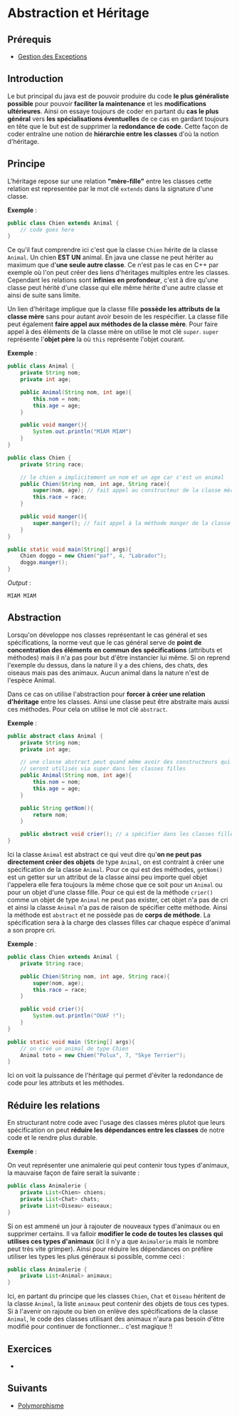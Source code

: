 # Abstraction et Héritage

## Prérequis

+ [Gestion des Exceptions]()

## Introduction

Le but principal du java est de pouvoir produire du code **le plus généraliste possible** pour pouvoir **faciliter la maintenance** et les **modifications ultérieures**. Ainsi on essaye toujours de coder en partant du **cas le plus général** vers **les spécialisations éventuelles** de ce cas en gardant toujours en tête que le but est de supprimer la **redondance de code**. Cette façon de coder entraîne une notion de **hiérarchie entre les classes** d'où la notion d'héritage.

## Principe

L'héritage repose sur une relation **"mère-fille"** entre les classes cette relation est representée par le mot clé `extends` dans la signature d'une classe.

**Exemple** :

```java
public class Chien extends Animal {
    // code goes here
}
```

Ce qu'il faut comprendre ici c'est que la classe `Chien` hérite de la classe `Animal`. Un chien **EST UN** animal. En java une classe ne peut hériter au maximum que d'**une seule autre classe**. Ce n'est pas le cas en C++ par exemple où l'on peut créer des liens d'héritages multiples entre les classes. Cependant les relations sont **infinies en profondeur**, c'est à dire qu'une classe peut hérité d'une classe qui elle même hérite d'une autre classe et ainsi de suite sans limite.

Un lien d'héritage implique que la classe fille **possède les attributs de la classe mère** sans pour autant avoir besoin de les respécifier. La classe fille peut également **faire appel aux méthodes de la classe mère**. Pour faire appel à des éléments de la classe mère on utilise le mot clé `super`. `super` représente l'**objet père** la où `this` représente l'objet courant.

**Exemple** :

```java
public class Animal {
    private String nom;
    private int age;

    public Animal(String nom, int age){
        this.nom = nom;
        this.age = age;
    }

    public void manger(){
        System.out.println("MIAM MIAM")
    }
}
```

```java
public class Chien {
    private String race;

    // le chien a implicitement un nom et un age car c'est un animal
    public Chien(String nom, int age, String race){
        super(nom, age); // fait appel au constructeur de la classe mère
        this.race = race;
    }

    public void manger(){
        super.manger(); // fait appel à la méthode manger de la classe mère
    }
}
```

```java
public static void main(String[] args){
    Chien doggo = new Chien("paf", 4, "Labrador");
    doggo.manger();
}
```

*Output* :

`MIAM MIAM`

## Abstraction

Lorsqu'on développe nos classes représentant le cas général et ses spécifications, la norme veut que le cas général serve de **point de concentration des éléments en commun des spécifications** (attributs et méthodes) mais il n'a pas pour but d'être instancier lui même. Si on reprend l'exemple du dessus, dans la nature il y a des chiens, des chats, des oiseaus mais pas des animaux. Aucun animal dans la nature n'est de l'espèce Animal.

Dans ce cas on utilise l'abstraction pour **forcer à créer une relation d'héritage** entre les classes. Ainsi une classe peut être abstraite mais aussi ces méthodes. Pour cela on utilise le mot clé `abstract`.

**Exemple** :

```java
public abstract class Animal {
    private String nom;
    private int age;

    // une classe abstract peut quand même avoir des constructeurs qui
    // seront utilisés via super dans les classes filles
    public Animal(String nom, int age){
        this.nom = nom;
        this.age = age;
    }

    public String getNom(){
        return nom;
    }

    public abstract void crier(); // a spécifier dans les classes filles
}
```

Ici la classe `Animal` est abstract ce qui veut dire qu'**on ne peut pas directement créer des objets** de type `Animal`, on est contraint à créer une spécification de la classe `Animal`. Pour ce qui est des méthodes, `getNom()` est un getter sur un attribut de la classe ainsi peu importe quel objet l'appelera elle fera toujours la même chose que ce soit pour un `Animal` ou pour un objet d'une classe fille. Pour ce qui est de la méthode `crier()` comme un objet de type `Animal` ne peut pas exister, cet objet n'a pas de cri et ainsi la classe `Animal` n'a pas de raison de spécifier cette méthode. Ainsi la méthode est `abstract` et ne possède pas de **corps de méthode**. La spécification sera à la charge des classes filles car chaque espèce d'animal a son propre cri.

**Exemple** :

```java
public class Chien extends Animal {
    private String race;

    public Chien(String nom, int age, String race){
        super(nom, age);
        this.race = race;
    }

    public void crier(){
        System.out.println("OUAF !");
    }
}
```

```java
public static void main (String[] args){
    // on créé un animal de type Chien
    Animal toto = new Chien("Polux", 7, "Skye Terrier");
}
```

Ici on voit la puissance de l'héritage qui permet d'éviter la redondance de code pour les attributs et les méthodes.

## Réduire les relations

En structurant notre code avec l'usage des classes mères plutot que leurs spécification on peut **réduire les dépendances entre les classes** de notre code et le rendre plus durable.

**Exemple** :

On veut représenter une animalerie qui peut contenir tous types d'animaux, la mauvaise façon de faire serait la suivante :

```java
public class Animalerie {
    private List<Chien> chiens;
    private List<Chat> chats;
    private List<Oiseau> oiseaux;
}
```

Si on est ammené un jour à rajouter de nouveaux types d'animaux ou en supprimer certains. Il va falloir **modifier le code de toutes les classes qui utilises ces types d'animaux** (ici il n'y a que `Animalerie` mais le nombre peut très vite grimper). Ainsi pour réduire les dépendances on préfère utiliser les types les plus généraux si possible, comme ceci :

```java
public class Animalerie {
    private List<Animal> animaux;
}
```

Ici, en partant du principe que les classes `Chien`, `Chat` et `Oiseau` héritent de la classe `Animal`, la liste `animaux` peut contenir des objets de tous ces types. Si à l'avenir on rajoute ou bien on enlève des spécifications de la classe `Animal`, le code des classes utilisant des animaux n'aura pas besoin d'être modifié pour continuer de fonctionner... c'est magique !!

## Exercices

+

## Suivants

+ [Polymorphisme]()
